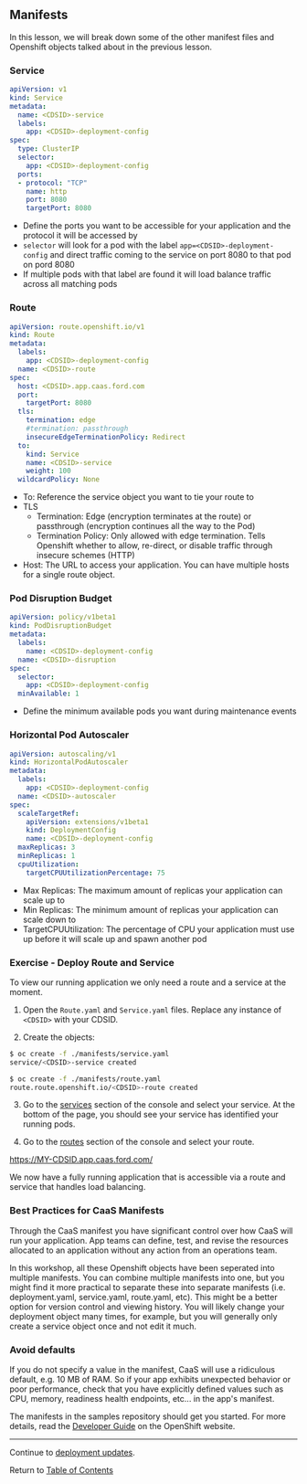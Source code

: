 ## Manifests

In this lesson, we will break down some of the other manifest files and Openshift objects talked about in the previous lesson.

### Service
```yaml
apiVersion: v1
kind: Service
metadata:
  name: <CDSID>-service
  labels:
    app: <CDSID>-deployment-config
spec:
  type: ClusterIP
  selector:
    app: <CDSID>-deployment-config
  ports:
  - protocol: "TCP"
    name: http
    port: 8080
    targetPort: 8080
```
- Define the ports you want to be accessible for your application and the protocol it will be accessed by
- `selector` will look for a pod with the label `app=<CDSID>-deployment-config` and direct traffic coming to the service on port 8080 to that pod on pord 8080
- If multiple pods with that label are found it will load balance traffic across all matching pods

### Route

```yaml
apiVersion: route.openshift.io/v1
kind: Route
metadata:
  labels:
    app: <CDSID>-deployment-config
  name: <CDSID>-route
spec:
  host: <CDSID>.app.caas.ford.com
  port:
    targetPort: 8080
  tls:
    termination: edge
    #termination: passthrough
    insecureEdgeTerminationPolicy: Redirect
  to:
    kind: Service
    name: <CDSID>-service
    weight: 100
  wildcardPolicy: None
```
- To: Reference the service object you want to tie your route to
- TLS
  - Termination: Edge (encryption terminates at the route) or passthrough (encryption continues all the way to the Pod)
  - Termination Policy: Only allowed with edge termination. Tells Openshift whether to allow, re-direct, or disable traffic through insecure schemes (HTTP)
- Host: The URL to access your application. You can have multiple hosts for a single route object.

### Pod Disruption Budget
```yaml
apiVersion: policy/v1beta1
kind: PodDisruptionBudget
metadata:
  labels:
    name: <CDSID>-deployment-config
  name: <CDSID>-disruption
spec:
  selector:
    app: <CDSID>-deployment-config
  minAvailable: 1
  ```
- Define the minimum available pods you want during maintenance events

### Horizontal Pod Autoscaler
```yaml
apiVersion: autoscaling/v1
kind: HorizontalPodAutoscaler
metadata:
  labels:
    app: <CDSID>-deployment-config
  name: <CDSID>-autoscaler
spec:
  scaleTargetRef:
    apiVersion: extensions/v1beta1
    kind: DeploymentConfig
    name: <CDSID>-deployment-config
  maxReplicas: 3
  minReplicas: 1
  cpuUtilization:
    targetCPUUtilizationPercentage: 75
```
- Max Replicas: The maximum amount of replicas your application can scale up to
- Min Replicas: The minimum amount of replicas your application can scale down to
- TargetCPUUtilization: The percentage of CPU your application must use up before it will scale up and spawn another pod

### Exercise - Deploy Route and Service

To view our running application we only need a route and a service at the moment.

1. Open the `Route.yaml` and `Service.yaml` files. Replace any instance of `<CDSID>` with your CDSID.

2. Create the objects:

```bash
$ oc create -f ./manifests/service.yaml
service/<CDSID>-service created

$ oc create -f ./manifests/route.yaml
route.route.openshift.io/<CDSID>-route created
```

3. Go to the [services](https://api.caas.ford.com/console/project/devenablement-workshop-dev/browse/services) section of the console and select your service. At the bottom of the page, you should see your service has identified your running pods.

4. Go to the [routes](https://api.caas.ford.com/console/project/devenablement-workshop-dev/browse/routes) section of the console and select your route.

https://MY-CDSID.app.caas.ford.com/

We now have a fully running application that is accessible via a route and service that handles load balancing.

### Best Practices for CaaS Manifests

Through the CaaS manifest you have significant control over how CaaS will run your application. App teams can define, test, and revise the resources allocated to an application without any action from an operations team.

In this workshop, all these Openshift objects have been seperated into multiple manifests. You can combine multiple manifests into one, but you might find it more practical to separate these into separate manifests (i.e. deployment.yaml, service.yaml, route.yaml, etc). This might be a better option for version control and viewing history. You will likely change your deployment object many times, for example, but you will generally only create a service object once and not edit it much.

### Avoid defaults

If you do not specify a value in the manifest, CaaS will use a ridiculous default, e.g. 10 MB of RAM. So if your app exhibits unexpected behavior or poor performance, check that you have explicitly defined values such as CPU, memory, readiness health endpoints, etc... in the app's manifest.

The manifests in the samples repository should get you started. For more details, read the [Developer Guide](https://docs.openshift.com/container-platform/3.11/dev_guide) on the OpenShift website.

---

Continue to [deployment updates](./13-deploymentchange.md).

Return to [Table of Contents](../README.md#agenda)
